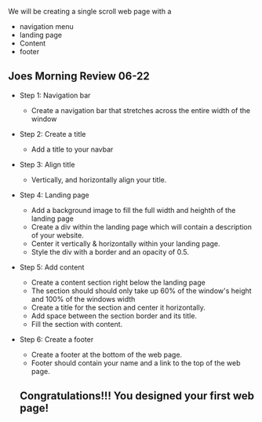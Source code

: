 We will be creating a single scroll web page with a

- navigation menu
- landing page
- Content
- footer

## Joes Morning Review 06-22

- Step 1: Navigation bar
  - Create a navigation bar that stretches across the entire width of the window
- Step 2: Create a title
  - Add a title to your navbar
- Step 3: Align title
  - Vertically, and horizontally align your title.
- Step 4: Landing page
  - Add a background image to fill the full width and heighth of the landing page
  - Create a div within the landing page which will contain a description of your website.
  - Center it vertically & horizontally within your landing page.
  - Style the div with a border and an opacity of 0.5.
- Step 5: Add content
  - Create a content section right below the landing page
  - The section should should only take up 60% of the window's height and 100% of the windows width
  - Create a title for the section and center it horizontally.
  - Add space between the section border and its title.
  - Fill the section with content.
- Step 6: Create a footer

  - Create a footer at the bottom of the web page.
  - Footer should contain your name and a link to the top of the web page.

  ## Congratulations!!! You designed your first web page!
